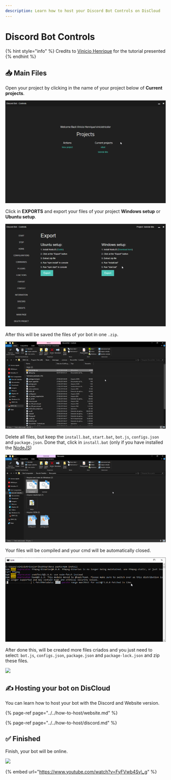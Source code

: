```yaml
---
description: Learn how to host your Discord Bot Controls on DisCloud
---
```


# Discord Bot Controls

{% hint style="info" %}
Credits to [Vinicio Henrique](https://steempeak.com/@viniciotricolor) for the tutorial presented
{% endhint %}

## 📥 Main Files

Open your project by clicking in the name of your project below of **Current projects**.

![](../../../.gitbook/assets/image%20%2843%29.png)



Click in **EXPORTS** and export your files of your project **Windows setup** or **Ubuntu setup**.

![](../../../.gitbook/assets/image%20%2826%29.png)



After this will be saved the files of yor bot in one `.zip`.

![](../../../.gitbook/assets/image%20%2841%29.png)



Delete all files, but keep the `install.bat`, `start.bat`, `bot.js`, `configs.json` and `package.json`. Done that, click in `install.bat` \(only if you have installed the [NodeJS](https://nodejs.org/dist/v10.16.3/node-v10.16.3-x86.msi)\)

![](../../../.gitbook/assets/image%20%2830%29.png)



Your files will be compiled and your cmd will be automatically closed.

![](../../../.gitbook/assets/image%20%2817%29.png)

  
After done this, will be created more files criados and you just need to select: `bot.js`, `configs.json`, `package.json` and `package-lock.json` and zip these files.

![](../../../.gitbook/assets/image%20%289%29.png)

## ✍ Hosting your bot on DisCloud

You can learn how to host your bot with the Discord and Website version.

{% page-ref page="../../how-to-host/website.md" %}

{% page-ref page="../../how-to-host/discord.md" %}

## ✅ Finished

Finish, your bot will be online.

![](../../../.gitbook/assets/image%20%288%29.png)

{% embed url="https://www.youtube.com/watch?v=FyFVwb4Sy\_g" %}



